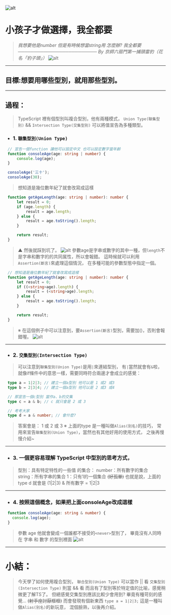 ![alt](https://)

# 小孩子才做選擇，我全都要
   > *我想要他是number*
   > *但是有時候想當string用*
   > *怎麼辦? 我全都要*
   > *───────────────────────── By 京師六扇門第一捕頭雷豹（花名「豹子頭」）*
![alt](https://)

---
## 目標:想要用哪些型別，就用那些型別。

---
## 過程：
   > TypeScript 裡有個型別叫複合型別，他有兩種模式，
   > `Union Type(聯集型別)` && `Intersection Type(交集型別)`
   > 可以將值宣告為多種類型。
   - ### 1. `聯集型別(Union Type)`
   ```typescript
    // 宣告一個function 讓他可以設定中文 也可以設定數字當年齡
    function consoleAge(age: string | number) {
        console.log(age);
    }

    consoleAge('三十');
    consoleAge(30);
   ```
   > 想知道是幾位數年紀了就會改寫成這樣
   ```typescript
    function getAgeLength(age: string | number): number {
        let result = 0;
        if (age.length) {
            result = age.length;
        } else {
            result = age.toString().length;
        }

        return result;
    }
   ```
   > ▲ 然後就踩到坑了。
![alt](https://)
   > 參數age是字串或數字的其中一種，但`length`不是字串和數字的的共同属性，所以會報錯。
   > 這時候就可以利用`Assertion(斷言)`來處理這個情況，
   > 在多種可能的參數型態中指定一個。
   ```typescript
    // 想知道是幾位數年紀了就會改寫成這樣
    function getAgeLength(age: string | number): number {
        let result = 0;
        if ((<string>age).length) {
            result = (<string>age).length;
        } else {
            result = age.toString().length;
        }

        return result;
    }
   ```
   > ※ 在這個例子中可以注意到，要`Assertion(斷言)`型別，需要加()，否則會報錯喔。
![alt](https://)

---
   - ### 2. `交集型別(Intersection Type)`
   > 可以注意到`聯集型別(Union Type)`是用`|`來連結型別，
   > 有`|`當然就會有`&`啦，
   > 就像if條件中的意思一樣，需要同時符合兩邊才會成立的感覺：
   ```typescript
    type a = 1|2|3; // 建立一個a型別 他可以是 1 或2 或3
    type b = 2|3|4; // 建立一個a型別 他可以是 2 或3 或4

    // 那宣告一個c型別 當作a、b的交集
    type c = a & b; // c 就只會是 2 或 3

    // 考考大家
    type d = a & number; // 會什麼?
   ```

   > 答案會是： 1 或 2 或 3
   > ※ 上面的type 是一種叫做`Alias(別名)`的技巧，
   >    常用來宣告`聯集型別(Union Type)`，當然也有其他好用的使用方式，
   >    之後再慢慢介紹~
---
   - ### 3. 一個更容易理解 TypeScript 中型別的思考方式，
   > 型別：具有特定特性的一些值 的集合：
   > number：所有數字的集合
   > string：所有字串的集合
   > 1：只有1的一個集合 ~~(好孤單)~~
   > 也就是說，上面的type d
   > 就會是 (1|2|3) & 所有數字 = 1|2|3

---
   - ### 4. 按照這個概念，如果把上面consoleAge改成這樣
   ```typescript
    function consoleAge(age: string & number) {
      console.log(age);
    }
   ```
   > 參數 age 他就會變成一個誰都不接受的`<never>`型別了，
   > 畢竟沒有人同時在 字串 和 數字 的型別裡面
![alt](https://)

---
# 小結：
   > 今天學了如何使用複合型別，
   > `聯合型別(Union Type)` 可以當作 || 看
   > `交集型別(Intersection Type)` 則當 && 看
   > 而且有了型別等於特定值的比喻，感覺稍微更了解TS了。
   > 但總感覺交集型別應該比較少會用到?
   > 畢竟有種苛刻的感覺... ~~(射手座討厭框框)~~
   > 而會發現有個新東西  `type a = 1|2|3;`
   > 這是一種叫做`Alias(別名)`的新玩意，
   > 混個臉熟，以後再介紹。
